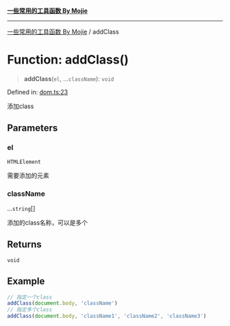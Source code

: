 [**一些常用的工具函数 By Mojie**](../README.md)

***

[一些常用的工具函数 By Mojie](../globals.md) / addClass

# Function: addClass()

> **addClass**(`el`, ...`className`): `void`

Defined in: [dom.ts:23](https://github.com/mojiefong/utils/blob/8d43a08c9cee3486bdce98ae9522c4a66e3c2c71/src/dom.ts#L23)

添加class

## Parameters

### el

`HTMLElement`

需要添加的元素

### className

...`string`[]

添加的class名称，可以是多个

## Returns

`void`

## Example

``` typescript
// 指定一个class
addClass(document.body, 'className')
// 指定多个class
addClass(document.body, 'className1', 'className2', 'className3')
```
